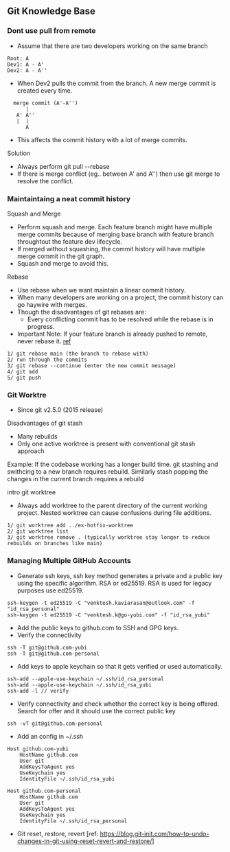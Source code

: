 ## Git Knowledge Base

### Dont use pull from remote

* Assume that there are two developers working on the same branch
```
Root: A
Dev1: A - A'
Dev2: A - A''
```
* When Dev2 pulls the commit from the branch. A new merge commit is created every time. 
```
  merge commit (A'-A'')
      |
   A' A''
   |  |
      A
```

* This affects the commit history with a lot of merge commits.

Solution
* Always perform git pull --rebase
* If there is merge conflict (eg.. between A' and A'') then use git merge to resolve the conflict.

### Maintaintaing a neat commit history

Squash and Merge
* Perform squash and merge. Each feature branch might have multiple merge commits because of merging base branch with feature branch
  throughtout the feature dev lifecycle.
* If merged without squashing, the commit history will have multiple merge commit in the git graph.
* Squash and merge to avoid this.

Rebase
* Use rebase when we want maintain a linear commit history.
* When many developers are working on a project, the commit history can go haywire with merges.
* Though the disadvantages of git rebases are:
    * Every conflicting commit has to be resolved while the rebase is in progress.
* Important Note: If your feature branch is already pushed to remote, never rebase it. [ref]([](https://www.youtube.com/watch?v=DkWDHzmMvyg&t=319s)https://www.youtube.com/watch?v=DkWDHzmMvyg&t=319s)

```
1/ git rebase main (the branch to rebase with)
2/ run through the commits
3/ git rebase --continue (enter the new commit message)
4/ git add
5/ git push
```
### Git Worktre

- Since git v2.5.0 (2015 release)

Disadvantages of git stash

- Many rebuilds
- Only one active worktree is present with conventional git stash approach

Example:
If the codebase working has a longer build time. git stashing and swithcing to a new branch requires rebuild.
Similarly stash popping the changes in the current branch requires a rebuild

intro git worktree
* Always add worktree to the parent directory of the current working project. Nested worktree can cause confusions during file additions.

```
1/ git worktree add ../ex-hotfix-worktree
2/ git worktree list
3/ git worktree remove . (typically worktree stay longer to reduce rebuilds on branches like main)
```


### Managing Multiple GitHub Accounts

- Generate ssh keys, ssh key method generates a private and a public key using the specific algorithm. RSA or ed25519. RSA is used for legacy purposes use ed25519.

```
ssh-keygen -t ed25519 -C "venktesh.kaviarasan@outlook.com" -f "id_rsa_personal"
ssh-keygen -t ed25519 -C "venktesh.k@go-yubi.com" -f "id_rsa_yubi"
```
- Add the public keys to github.com to SSH and GPG keys.
- Verify the connectivity

```
ssh -T git@github.com-yubi
ssh -T git@github.com-personal
```

- Add keys to apple keychain so that it gets verified or used automatically.
```
ssh-add --apple-use-keychain ~/.ssh/id_rsa_personal
ssh-add --apple-use-keychain ~/.ssh/id_rsa_yubi
ssh-add -l // verify
```

- Verify connectivity and check whether the correct key is being offered. Search for offer and it should use the correct public key

```
ssh -vT git@github.com-personal
```
- Add an config in ~/.ssh

```
Host github.com-yubi
    HostName github.com
    User git
    AddKeysToAgent yes
    UseKeychain yes
    IdentityFile ~/.ssh/id_rsa_yubi

Host github.com-personal
    HostName github.com
    User git
    AddKeysToAgent yes
    UseKeychain yes
    IdentityFile ~/.ssh/id_rsa_personal
```

- Git reset, restore, revert [ref: https://blog.git-init.com/how-to-undo-changes-in-git-using-reset-revert-and-restore/]
